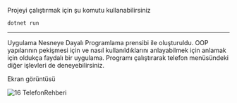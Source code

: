 Projeyi çalıştırmak için şu komutu kullanabilirsiniz
<br>

    dotnet run

---

Uygulama Nesneye Dayalı Programlama prensibi ile oluşturuldu. OOP yapılarının pekişmesi için ve nasıl kullanıldıklarını anlayabilmek için anlamak için oldukça faydalı bir uygulama. Programı çalıştırarak telefon menüsündeki diğer işlevleri de deneyebilirsiniz.

Ekran görüntüsü
<br>

![16 TelefonRehberi](https://user-images.githubusercontent.com/44196434/156898146-d6f5a22d-75ac-46ef-848f-da7790421374.png)
